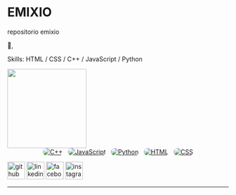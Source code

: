 # EMIXIO
repositorio emixio

 👋, 






Skills: HTML / CSS / C++ / JavaScript / Python






 <img height="180em" src="https://github-readme-stats.vercel.app/api?username=EMIXIIO&show_icons=true&theme=dark&include_all_commits=true&count_private=true"/>
  




 <div style="display:flex; gap:12px; justify-content:center; align-items:center; flex-wrap:wrap;">
    <!-- C++ -->
    <a href="https://isocpp.org/" target="_blank" rel="noopener">
      <img
        alt="C++"
        src="https://img.shields.io/badge/C%2B%2B-00599C?logo=c%2B%2B&logoColor=white&style=for-the-badge"
        style="border-radius:8px;"
      />
    </a>

   <a href="https://developer.mozilla.org/en-US/docs/Web/JavaScript" target="_blank" rel="noopener">
      <img
        alt="JavaScript"
        src="https://img.shields.io/badge/JavaScript-F7DF1E?logo=javascript&logoColor=black&style=for-the-badge"
        style="border-radius:8px;"
      />
    </a>

<a href="https://www.python.org/" target="_blank" rel="noopener">
      <img
        alt="Python"
        src="https://img.shields.io/badge/Python-3776AB?logo=python&logoColor=white&style=for-the-badge"
        style="border-radius:8px;"
      />
    </a>


 <a href="https://developer.mozilla.org/en-US/docs/Web/HTML" target="_blank" rel="noopener">
      <img
        alt="HTML"
        src="https://img.shields.io/badge/HTML5-E34F26?logo=html5&logoColor=white&style=for-the-badge"
        style="border-radius:8px;"
      />
    </a>


<a href="https://developer.mozilla.org/en-US/docs/Web/CSS" target="_blank" rel="noopener">
      <img
        alt="CSS"
        src="https://img.shields.io/badge/CSS3-1572B6?logo=css3&logoColor=white&style=for-the-badge"
        style="border-radius:8px;"
      />
    </a>







    
  </div>







[<img src='https://cdn.jsdelivr.net/npm/simple-icons@3.0.1/icons/github.svg' alt='github' height='40'>](https://github.com/EMIXIIO)  [<img src='https://cdn.jsdelivr.net/npm/simple-icons@3.0.1/icons/linkedin.svg' alt='linkedin' height='40'>](https://mx.linkedin.com/in/emilio-david-hernandez-torres-6296a4267)  [<img src='https://cdn.jsdelivr.net/npm/simple-icons@3.0.1/icons/facebook.svg' alt='facebook' height='40'>](https://www.facebook.com/emiliodavid.hernandez/?locale=es_LA)  [<img src='https://cdn.jsdelivr.net/npm/simple-icons@3.0.1/icons/instagram.svg' alt='instagram' height='40'>](https://www.instagram.com/emixio_real/) 

------

